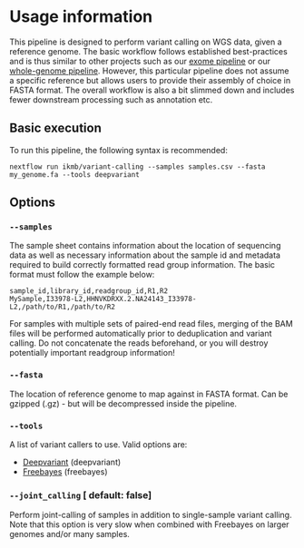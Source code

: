 # Usage information

This pipeline is designed to perform variant calling on WGS data, given a reference genome. The basic workflow follows established best-practices and is thus similar to other projects
such as our [exome pipeline](https://github.com/ikmb/exome-seq) or our [whole-genome pipeline](https://github.com/ikmb/deepvariant). However, this particular pipeline does not assume a specific reference but allows users to provide their assembly of choice in FASTA format. The overall workflow is also a bit slimmed down and includes fewer downstream processing such as annotation etc. 

## Basic execution

To run this pipeline, the following syntax is recommended:

```
nextflow run ikmb/variant-calling --samples samples.csv --fasta my_genome.fa --tools deepvariant
```

## Options

### `--samples`

The sample sheet contains information about the location of sequencing data as well as necessary information about the sample id and metadata required to build correctly formatted read group information. The basic format must follow the example below:

```
sample_id,library_id,readgroup_id,R1,R2
MySample,I33978-L2,HHNVKDRXX.2.NA24143_I33978-L2,/path/to/R1,/path/to/R2
```

For samples with multiple sets of paired-end read files, merging of the BAM files will be performed automatically prior to deduplication and variant calling. Do not concatenate the reads beforehand, or you will destroy potentially important readgroup information!

### `--fasta`

The location of reference genome to map against in FASTA format. Can be gzipped (.gz) - but will be decompressed inside the pipeline. 

### `--tools`

A list of variant callers to use. Valid options are:

* [Deepvariant](https://github.com/google/deepvariant) (deepvariant)
* [Freebayes](https://github.com/freebayes/freebayes) (freebayes)

### `--joint_calling` [ default: false]

Perform joint-calling of samples in addition to single-sample variant calling. Note that this option is very slow when combined with Freebayes on larger genomes and/or many samples. 

